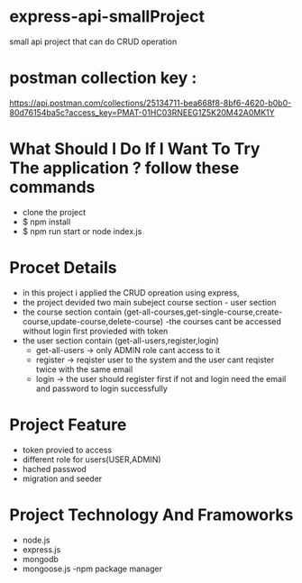 # express-api-smallProject
small api project that can do CRUD operation 

# postman collection key :
https://api.postman.com/collections/25134711-bea668f8-8bf6-4620-b0b0-80d76154ba5c?access_key=PMAT-01HC03RNEEG1Z5K20M42A0MK1Y

# What Should I Do If I Want To Try The application ? follow these commands
- clone the project 
- $ npm install 
- $ npm run start or node index.js

# Procet Details
- in this project i applied the CRUD opreation using express,
- the project devided two main subeject course section - user section
- the course section contain  (get-all-courses,get-single-course,create-course,update-course,delete-course)
  -the courses  cant be accessed without login first  provieded with token
- the user section contain (get-all-users,register,login)
  - get-all-users -> only ADMIN role cant access to it
  - register -> reqister user to the system and the user cant  reqister twice with the same email
  - login -> the user should register first if  not and login need the email and password to login successfully
# Project Feature
  - token provied to access
  - different role for users(USER,ADMIN)
  - hached passwod
  - migration and seeder
# Project Technology And Framoworks
  - node.js
  - express.js
  - mongodb
  - mongoose.js
  -npm package manager
  

